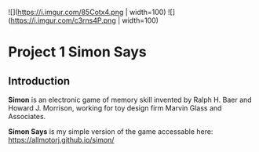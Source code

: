 ![](https://i.imgur.com/85Cotx4.png | width=100) <span> ![](https://i.imgur.com/c3rns4P.png | width=100)</span>

# Project 1 Simon Says

## Introduction

**Simon** is an electronic game of memory skill invented by Ralph H. Baer and Howard J. Morrison, working for toy design firm Marvin Glass and Associates.

**Simon Says** is my simple version of the game accessable here: https://allmotorj.github.io/simon/


